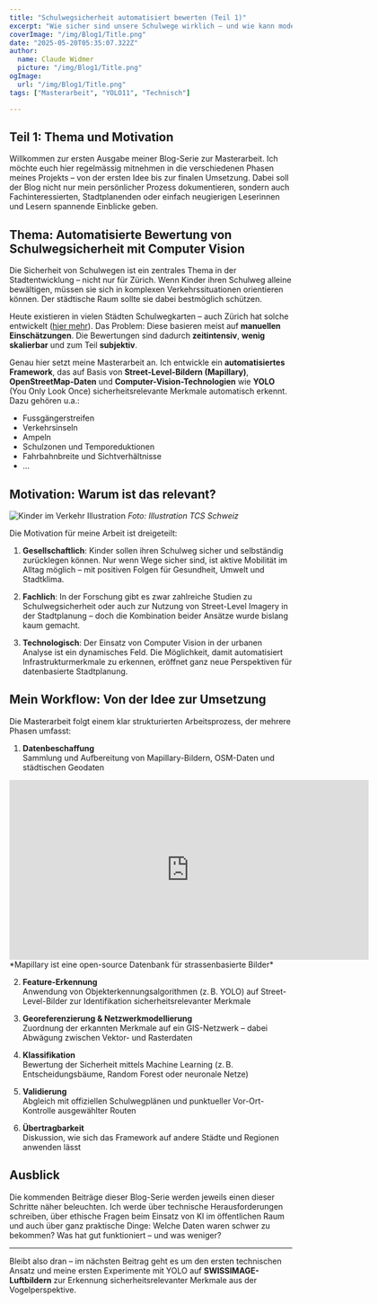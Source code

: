 ```yaml
---
title: "Schulwegsicherheit automatisiert bewerten (Teil 1)"
excerpt: "Wie sicher sind unsere Schulwege wirklich – und wie kann moderne Technologie helfen, das objektiv zu bewerten? In meiner neuen Blog-Serie nehme ich euch mit auf die Reise durch meine Masterarbeit über automatisierte Schulwegsicherheit in Zürich."
coverImage: "/img/Blog1/Title.png"
date: "2025-05-20T05:35:07.322Z"
author:
  name: Claude Widmer
  picture: "/img/Blog1/Title.png"
ogImage:
  url: "/img/Blog1/Title.png"
tags: ["Masterarbeit", "YOLO11", "Technisch"]

---
```

## Teil 1: Thema und Motivation

Willkommen zur ersten Ausgabe meiner Blog-Serie zur Masterarbeit. Ich möchte euch hier regelmässig mitnehmen in die verschiedenen Phasen meines Projekts – von der ersten Idee bis zur finalen Umsetzung. Dabei soll der Blog nicht nur mein persönlicher Prozess dokumentieren, sondern auch Fachinteressierten, Stadtplanenden oder einfach neugierigen Leserinnen und Lesern spannende Einblicke geben.

## Thema: Automatisierte Bewertung von Schulwegsicherheit mit Computer Vision

Die Sicherheit von Schulwegen ist ein zentrales Thema in der Stadtentwicklung – nicht nur für Zürich. Wenn Kinder ihren Schulweg alleine bewältigen, müssen sie sich in komplexen Verkehrssituationen orientieren können. Der städtische Raum sollte sie dabei bestmöglich schützen.

Heute existieren in vielen Städten Schulwegkarten – auch Zürich hat solche entwickelt ([hier mehr](https://www.stadt-zuerich.ch/schulen/de/organisation/schulwegsicherheit.html)). Das Problem: Diese basieren meist auf **manuellen Einschätzungen**. Die Bewertungen sind dadurch **zeitintensiv**, **wenig skalierbar** und zum Teil **subjektiv**.

Genau hier setzt meine Masterarbeit an. Ich entwickle ein **automatisiertes Framework**, das auf Basis von **Street-Level-Bildern (Mapillary)**, **OpenStreetMap-Daten** und **Computer-Vision-Technologien** wie **YOLO** (You Only Look Once) sicherheitsrelevante Merkmale automatisch erkennt. Dazu gehören u.a.:

- Fussgängerstreifen  
- Verkehrsinseln  
- Ampeln  
- Schulzonen und Temporeduktionen  
- Fahrbahnbreite und Sichtverhältnisse 
- ... 

## Motivation: Warum ist das relevant?

![Kinder im Verkehr Illustration](https://www.tcs.ch/mam/Digital-Media/Images/Illustrations/weblication/wThumbnails/die-strasse-und-ich-fussgaengerstreifen-9514cd287b1cc43g2a3d1ddd6e5be85b.webp)
*Foto: Illustration TCS Schweiz*

Die Motivation für meine Arbeit ist dreigeteilt:

1. **Gesellschaftlich**: Kinder sollen ihren Schulweg sicher und selbständig zurücklegen können. Nur wenn Wege sicher sind, ist aktive Mobilität im Alltag möglich – mit positiven Folgen für Gesundheit, Umwelt und Stadtklima.

2. **Fachlich**: In der Forschung gibt es zwar zahlreiche Studien zu Schulwegsicherheit oder auch zur Nutzung von Street-Level Imagery in der Stadtplanung – doch die Kombination beider Ansätze wurde bislang kaum gemacht.

3. **Technologisch**: Der Einsatz von Computer Vision in der urbanen Analyse ist ein dynamisches Feld. Die Möglichkeit, damit automatisiert Infrastrukturmerkmale zu erkennen, eröffnet ganz neue Perspektiven für datenbasierte Stadtplanung.

## Mein Workflow: Von der Idee zur Umsetzung

Die Masterarbeit folgt einem klar strukturierten Arbeitsprozess, der mehrere Phasen umfasst:

1. **Datenbeschaffung**  
   Sammlung und Aufbereitung von Mapillary-Bildern, OSM-Daten und städtischen Geodaten

   
<iframe width="640" height="320" src="https://www.mapillary.com/embed?map_style=Mapillary%20light&image_key=1453935251611353&x=0.5&y=0.5&style=split" frameborder="0"></iframe>
*Mapillary ist eine open-source Datenbank für strassenbasierte Bilder*


2. **Feature-Erkennung**  
   Anwendung von Objekterkennungsalgorithmen (z. B. YOLO) auf Street-Level-Bilder zur Identifikation sicherheitsrelevanter Merkmale

3. **Georeferenzierung & Netzwerkmodellierung**  
   Zuordnung der erkannten Merkmale auf ein GIS-Netzwerk – dabei Abwägung zwischen Vektor- und Rasterdaten

4. **Klassifikation**  
   Bewertung der Sicherheit mittels Machine Learning (z. B. Entscheidungsbäume, Random Forest oder neuronale Netze)

5. **Validierung**  
   Abgleich mit offiziellen Schulwegplänen und punktueller Vor-Ort-Kontrolle ausgewählter Routen

6. **Übertragbarkeit**  
   Diskussion, wie sich das Framework auf andere Städte und Regionen anwenden lässt

## Ausblick

Die kommenden Beiträge dieser Blog-Serie werden jeweils einen dieser Schritte näher beleuchten. Ich werde über technische Herausforderungen schreiben, über ethische Fragen beim Einsatz von KI im öffentlichen Raum und auch über ganz praktische Dinge: Welche Daten waren schwer zu bekommen? Was hat gut funktioniert – und was weniger?

---

Bleibt also dran – im nächsten Beitrag geht es um den ersten technischen Ansatz und meine ersten Experimente mit YOLO auf **SWISSIMAGE-Luftbildern** zur Erkennung sicherheitsrelevanter Merkmale aus der Vogelperspektive.
